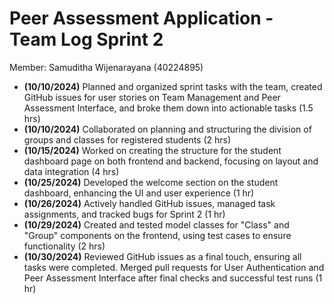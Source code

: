 # Peer Assessment Application \- Team Log Sprint 2

Member: Samuditha Wijenarayana (40224895)

- **(10/10/2024)** Planned and organized sprint tasks with the team, created GitHub issues for user stories on Team Management and Peer Assessment Interface, and broke them down into actionable tasks (1.5 hrs)  
- **(10/10/2024)** Collaborated on planning and structuring the division of groups and classes for registered students (2 hrs)  
- **(10/15/2024)** Worked on creating the structure for the student dashboard page on both frontend and backend, focusing on layout and data integration (4 hrs)  
- **(10/25/2024)** Developed the welcome section on the student dashboard, enhancing the UI and user experience (1 hr)  
- **(10/26/2024)** Actively handled GitHub issues, managed task assignments, and tracked bugs for Sprint 2 (1 hr)  
- **(10/29/2024)** Created and tested model classes for "Class" and "Group" components on the frontend, using test cases to ensure functionality (2 hrs)  
- **(10/30/2024)** Reviewed GitHub issues as a final touch, ensuring all tasks were completed. Merged pull requests for User Authentication and Peer Assessment Interface after final checks and successful test runs (1 hr)

